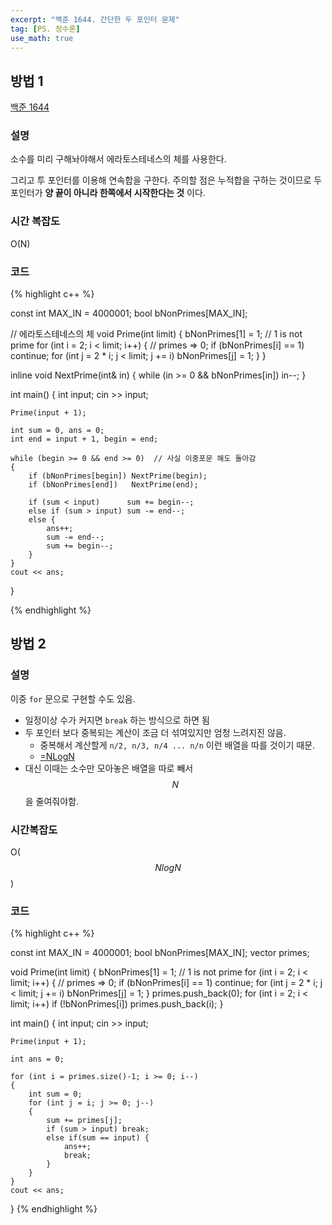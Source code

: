 ```yaml
---
excerpt: "백준 1644. 간단한 두 포인터 문제"
tag: [PS. 정수론]
use_math: true
---
```

## 방법 1

[백준 1644](https://www.acmicpc.net/problem/1644)


### 설명

소수를 미리 구해놔야해서 에라토스테네스의 체를 사용한다.

그리고 투 포인터를 이용해 연속합을 구한다. 주의할 점은 누적합을 구하는 것이므로 두 포인터가 __양 끝이 아니라 한쪽에서 시작한다는 것__ 이다.


### 시간 복잡도

O(N)


### 코드

{% highlight c++ %}

const int MAX_IN = 4000001;
bool bNonPrimes[MAX_IN];

// 에라토스테네스의 체
void Prime(int limit)
{
    bNonPrimes[1] = 1;  // 1 is not prime
    for (int i = 2; i < limit; i++) {   // primes => 0;
        if (bNonPrimes[i] == 1) continue;
        for (int j = 2 * i; j < limit; j += i)
            bNonPrimes[j] = 1;
    }
}

inline void NextPrime(int& in)
{
    while (in >= 0 && bNonPrimes[in]) in--;
}

int main()
{
    int input;
    cin >> input;
    
    Prime(input + 1);
    
    int sum = 0, ans = 0;
    int end = input + 1, begin = end;
    
    while (begin >= 0 && end >= 0)  // 사실 이중포문 해도 돌아감
    {
        if (bNonPrimes[begin]) NextPrime(begin);
        if (bNonPrimes[end])   NextPrime(end);
    
        if (sum < input)      sum += begin--;
        else if (sum > input) sum -= end--;
        else {
            ans++;
            sum -= end--;
            sum += begin--;
        }
    }
    cout << ans;
}

{% endhighlight %}


## 방법 2


### 설명

이중 ```for``` 문으로 구현할 수도 있음.
+ 일정이상 수가 커지면 ```break``` 하는 방식으로 하면 됨
+ 두 포인터 보다 중복되는 계산이 조금 더 섞여있지만 엄청 느려지진 않음.
  + 중복해서 계산할게 ```n/2, n/3, n/4 ... n/n``` 이런 배열을 따를 것이기 때문.
  + [=NLogN](https://stackoverflow.com/questions/53240625/formula-for-the-sum-of-nn-2n-3-n-n)
+ 대신 이때는 소수만 모아놓은 배열을 따로 빼서 $$N$$ 을 줄여줘야함.


### 시간복잡도

O($$Nlog{N}$$)


### 코드

{% highlight c++ %}

const int MAX_IN = 4000001;
bool bNonPrimes[MAX_IN];
vector<int> primes;

void Prime(int limit)
{
    bNonPrimes[1] = 1;  // 1 is not prime
    for (int i = 2; i < limit; i++) {   // primes => 0;
        if (bNonPrimes[i] == 1) continue;
        for (int j = 2 * i; j < limit; j += i)
            bNonPrimes[j] = 1;
    }
    primes.push_back(0);
    for (int i = 2; i < limit; i++)
        if (!bNonPrimes[i]) primes.push_back(i);
}

int main()
{
    int input;
    cin >> input;
    
    Prime(input + 1);
    
    int ans = 0;
    
    for (int i = primes.size()-1; i >= 0; i--)
    {
        int sum = 0;
        for (int j = i; j >= 0; j--)
        {
            sum += primes[j];
            if (sum > input) break;
            else if(sum == input) {
                ans++;
                break;
            }
        }
    }
    cout << ans;
}
{% endhighlight %}